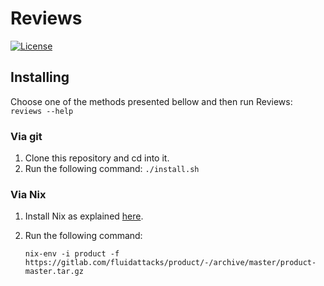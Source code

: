 # Reviews

[![License](https://img.shields.io/pypi/l/skims)](../LICENSE)

## Installing

Choose one of the methods presented bellow and then run Reviews: `reviews --help`

### Via git

1.  Clone this repository and cd into it.
1.  Run the following command: `./install.sh`

### Via Nix

1.  Install Nix as explained [here](https://nixos.org/download.html).
1.  Run the following command:

    `nix-env -i product -f https://gitlab.com/fluidattacks/product/-/archive/master/product-master.tar.gz`

